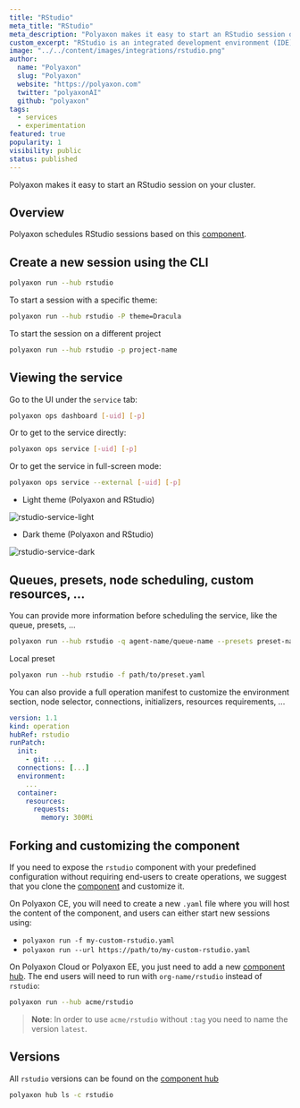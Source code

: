 ```yaml
---
title: "RStudio"
meta_title: "RStudio"
meta_description: "Polyaxon makes it easy to start an RStudio session on your cluster."
custom_excerpt: "RStudio is an integrated development environment (IDE) for R, a programming language for statistical computing and graphics."
image: "../../content/images/integrations/rstudio.png"
author:
  name: "Polyaxon"
  slug: "Polyaxon"
  website: "https://polyaxon.com"
  twitter: "polyaxonAI"
  github: "polyaxon"
tags:
  - services
  - experimentation
featured: true
popularity: 1
visibility: public
status: published
---
```


Polyaxon makes it easy to start an RStudio session on your cluster.

## Overview

Polyaxon schedules RStudio sessions based on this [component](https://cloud.polyaxon.com/ui/polyaxon/rstudio/components/latest).

## Create a new session using the CLI

```bash
polyaxon run --hub rstudio
```

To start a session with a specific theme:

```bash
polyaxon run --hub rstudio -P theme=Dracula
```

To start the session on a different project

```bash
polyaxon run --hub rstudio -p project-name
```


## Viewing the service 

Go to the UI under the `service` tab:

```bash
polyaxon ops dashboard [-uid] [-p]
```

Or to get to the service directly:

```bash
polyaxon ops service [-uid] [-p]
```

Or to get the service in full-screen mode:

```bash
polyaxon ops service --external [-uid] [-p]
```

 * Light theme (Polyaxon and RStudio)

![rstudio-service-light](../../content/images/integrations/rstudio/rstudio-light.png)

 * Dark theme (Polyaxon and RStudio)

![rstudio-service-dark](../../content/images/integrations/rstudio/rstudio-dark.png)

## Queues, presets, node scheduling, custom resources, ... 

You can provide more information before scheduling the service, like the queue, presets, ...

```bash
polyaxon run --hub rstudio -q agent-name/queue-name --presets preset-name1,preset-name2
```

Local preset

```bash
polyaxon run --hub rstudio -f path/to/preset.yaml
```

You can also provide a full operation manifest to customize the environment section, node selector, connections, initializers, resources requirements, ...

```yaml
version: 1.1
kind: operation
hubRef: rstudio
runPatch:
  init:
    - git: ...
  connections: [...]
  environment:
    ...
  container:
    resources:
      requests:
        memory: 300Mi
``` 

## Forking and customizing the component

If you need to expose the `rstudio` component with your predefined configuration without requiring end-users to create operations, 
we suggest that you clone the [component](https://cloud.polyaxon.com/ui/polyaxon/rstudio/components/latest) and customize it.

On Polyaxon CE, you will need to create a new `.yaml` file where you will host the content of the component, and users can either start new sessions using:

 * `polyaxon run -f my-custom-rstudio.yaml`
 * `polyaxon run --url https://path/to/my-custom-rstudio.yaml` 

On Polyaxon Cloud or Polyaxon EE, you just need to add a new [component hub](/docs/management/component-hub/).
The end users will need to run with `org-name/rstudio` instead of `rstudio`:

```bash
polyaxon run --hub acme/rstudio
```

> **Note**: In order to use `acme/rstudio` without `:tag` you need to name the version `latest`.


## Versions

All `rstudio` versions can be found on the [component hub](https://cloud.polyaxon.com/ui/polyaxon/rstudio/components)

```bash
polyaxon hub ls -c rstudio
```
